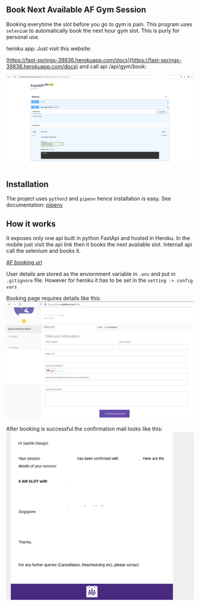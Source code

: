 ## Book Next Available AF Gym Session
Booking everytime the slot before you go to gym is pain. This program uses `selenium` to automatically book the next hour gym slot. This is purly for personal use.

heroku app: Just visit this website:

[https://fast-springs-39836.herokuapp.com/docs](https://fast-springs-39836.herokuapp.com/docs) and call api /api/gym/book:

![swagger api](./assets/gym_book_swagger.png)

## Installation
The project uses `python3` and `pipenv` hence installation is easy. See documentation: [pipenv](https://pipenv.pypa.io/en/latest/)

## How it works
It exposes only one api built in python FastApi and hosted in Heroku. 
In the mobile just visit the api link then it books the next avaliable slot. Internall api call the selenium and books it.

[AF booking url]('https://www.picktime.com/AFBL')

User details are stored as the enviornment variable in `.env` and put in `.gitignore` file. However for heroku it has to be set in the `setting -> config vars`

Booking page requires details like this:
![booking form](./assets/booking_form.png)

After booking is successful the confirmation mail looks like this:
![confirmation email](./assets/confirmation_email.png)




